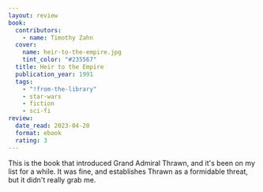 ```yaml
---
layout: review
book:
  contributors:
    - name: Timothy Zahn
  cover:
    name: heir-to-the-empire.jpg
    tint_color: "#235567"
  title: Heir to the Empire
  publication_year: 1991
  tags:
    - "!from-the-library"
    - star-wars
    - fiction
    - sci-fi
review:
  date_read: 2023-04-20
  format: ebook
  rating: 3
---
```


This is the book that introduced Grand Admiral Thrawn, and it's been on my list for a while.
It was fine, and establishes Thrawn as a formidable threat, but it didn't really grab me.

